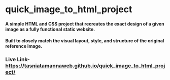 # quick_image_to_html_project
#### A simple HTML and CSS project that recreates the exact design of a given image as a fully functional static website.
#### Built to closely match the visual layout, style, and structure of the original reference image.
### Live Link- https://tasniatamannaweb.github.io/quick_image_to_html_project/
